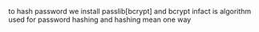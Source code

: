 to hash password we install passlib[bcrypt] and bcrypt infact is algorithm used for password hashing and hashing mean one way